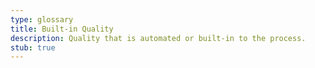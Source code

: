 ```yaml
---
type: glossary
title: Built-in Quality
description: Quality that is automated or built-in to the process.
stub: true
---
```

